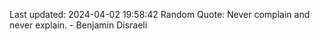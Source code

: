 Last updated: 2024-04-02 19:58:42
Random Quote: Never complain and never explain. - Benjamin Disraeli